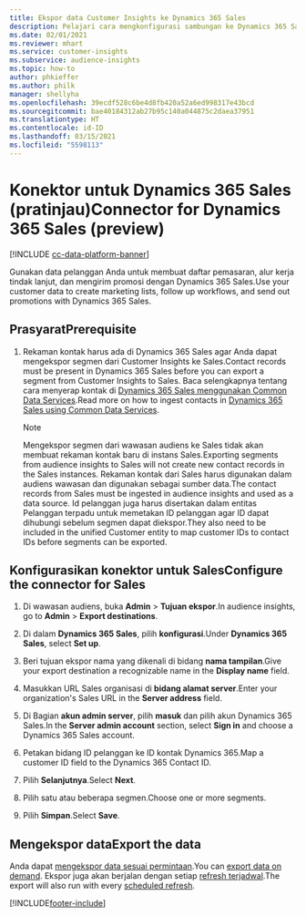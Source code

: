 ```yaml
---
title: Ekspor data Customer Insights ke Dynamics 365 Sales
description: Pelajari cara mengkonfigurasi sambungan ke Dynamics 365 Sales.
ms.date: 02/01/2021
ms.reviewer: mhart
ms.service: customer-insights
ms.subservice: audience-insights
ms.topic: how-to
author: phkieffer
ms.author: philk
manager: shellyha
ms.openlocfilehash: 39ecdf528c6be4d8fb420a52a6ed998317e43bcd
ms.sourcegitcommit: bae40184312ab27b95c140a044875c2daea37951
ms.translationtype: HT
ms.contentlocale: id-ID
ms.lasthandoff: 03/15/2021
ms.locfileid: "5598113"
---
```

# <a name="connector-for-dynamics-365-sales-preview"></a><span data-ttu-id="1f3f9-103">Konektor untuk Dynamics 365 Sales (pratinjau)</span><span class="sxs-lookup"><span data-stu-id="1f3f9-103">Connector for Dynamics 365 Sales (preview)</span></span>

[!INCLUDE [cc-data-platform-banner](../includes/cc-data-platform-banner.md)]

<span data-ttu-id="1f3f9-104">Gunakan data pelanggan Anda untuk membuat daftar pemasaran, alur kerja tindak lanjut, dan mengirim promosi dengan Dynamics 365 Sales.</span><span class="sxs-lookup"><span data-stu-id="1f3f9-104">Use your customer data to create marketing lists, follow up workflows, and send out promotions with Dynamics 365 Sales.</span></span>

## <a name="prerequisite"></a><span data-ttu-id="1f3f9-105">Prasyarat</span><span class="sxs-lookup"><span data-stu-id="1f3f9-105">Prerequisite</span></span>

1. <span data-ttu-id="1f3f9-106">Rekaman kontak harus ada di Dynamics 365 Sales agar Anda dapat mengekspor segmen dari Customer Insights ke Sales.</span><span class="sxs-lookup"><span data-stu-id="1f3f9-106">Contact records must be present in Dynamics 365 Sales before you can export a segment from Customer Insights to Sales.</span></span> <span data-ttu-id="1f3f9-107">Baca selengkapnya tentang cara menyerap kontak di [Dynamics 365 Sales menggunakan Common Data Services](connect-power-query.md).</span><span class="sxs-lookup"><span data-stu-id="1f3f9-107">Read more on how to ingest contacts in [Dynamics 365 Sales using Common Data Services](connect-power-query.md).</span></span>

   > [!NOTE]
   > <span data-ttu-id="1f3f9-108">Mengekspor segmen dari wawasan audiens ke Sales tidak akan membuat rekaman kontak baru di instans Sales.</span><span class="sxs-lookup"><span data-stu-id="1f3f9-108">Exporting segments from audience insights to Sales will not create new contact records in the Sales instances.</span></span> <span data-ttu-id="1f3f9-109">Rekaman kontak dari Sales harus digunakan dalam audiens wawasan dan digunakan sebagai sumber data.</span><span class="sxs-lookup"><span data-stu-id="1f3f9-109">The contact records from Sales must be ingested in audience insights and used as a data source.</span></span> <span data-ttu-id="1f3f9-110">Id pelanggan juga harus disertakan dalam entitas Pelanggan terpadu untuk memetakan ID pelanggan agar ID dapat dihubungi sebelum segmen dapat diekspor.</span><span class="sxs-lookup"><span data-stu-id="1f3f9-110">They also need to be included in the unified Customer entity to map customer IDs to contact IDs before segments can be exported.</span></span>

## <a name="configure-the-connector-for-sales"></a><span data-ttu-id="1f3f9-111">Konfigurasikan konektor untuk Sales</span><span class="sxs-lookup"><span data-stu-id="1f3f9-111">Configure the connector for Sales</span></span>

1. <span data-ttu-id="1f3f9-112">Di wawasan audiens, buka **Admin** > **Tujuan ekspor**.</span><span class="sxs-lookup"><span data-stu-id="1f3f9-112">In audience insights, go to **Admin** > **Export destinations**.</span></span>

1. <span data-ttu-id="1f3f9-113">Di dalam **Dynamics 365 Sales**, pilih **konfigurasi**.</span><span class="sxs-lookup"><span data-stu-id="1f3f9-113">Under **Dynamics 365 Sales**, select **Set up**.</span></span>

1. <span data-ttu-id="1f3f9-114">Beri tujuan ekspor nama yang dikenali di bidang **nama tampilan**.</span><span class="sxs-lookup"><span data-stu-id="1f3f9-114">Give your export destination a recognizable name in the **Display name** field.</span></span>

1. <span data-ttu-id="1f3f9-115">Masukkan URL Sales organisasi di **bidang alamat server**.</span><span class="sxs-lookup"><span data-stu-id="1f3f9-115">Enter your organization's Sales URL in the **Server address** field.</span></span>

1. <span data-ttu-id="1f3f9-116">Di Bagian **akun admin server**, pilih **masuk** dan pilih akun Dynamics 365 Sales.</span><span class="sxs-lookup"><span data-stu-id="1f3f9-116">In the **Server admin account** section, select **Sign in** and choose a Dynamics 365 Sales account.</span></span>

1. <span data-ttu-id="1f3f9-117">Petakan bidang ID pelanggan ke ID kontak Dynamics 365.</span><span class="sxs-lookup"><span data-stu-id="1f3f9-117">Map a customer ID field to the Dynamics 365 Contact ID.</span></span>

1. <span data-ttu-id="1f3f9-118">Pilih **Selanjutnya**.</span><span class="sxs-lookup"><span data-stu-id="1f3f9-118">Select **Next**.</span></span>

1. <span data-ttu-id="1f3f9-119">Pilih satu atau beberapa segmen.</span><span class="sxs-lookup"><span data-stu-id="1f3f9-119">Choose one or more segments.</span></span>

1. <span data-ttu-id="1f3f9-120">Pilih **Simpan**.</span><span class="sxs-lookup"><span data-stu-id="1f3f9-120">Select **Save**.</span></span>

## <a name="export-the-data"></a><span data-ttu-id="1f3f9-121">Mengekspor data</span><span class="sxs-lookup"><span data-stu-id="1f3f9-121">Export the data</span></span>

<span data-ttu-id="1f3f9-122">Anda dapat [mengekspor data sesuai permintaan](export-destinations.md).</span><span class="sxs-lookup"><span data-stu-id="1f3f9-122">You can [export data on demand](export-destinations.md).</span></span> <span data-ttu-id="1f3f9-123">Ekspor juga akan berjalan dengan setiap [refresh terjadwal](system.md#schedule-tab).</span><span class="sxs-lookup"><span data-stu-id="1f3f9-123">The export will also run with every [scheduled refresh](system.md#schedule-tab).</span></span>


[!INCLUDE[footer-include](../includes/footer-banner.md)]